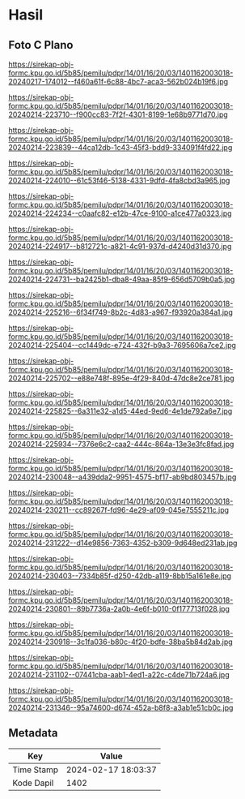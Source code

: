 # Hasil

## Foto C Plano

https://sirekap-obj-formc.kpu.go.id/5b85/pemilu/pdpr/14/01/16/20/03/1401162003018-20240217-174012--f460a61f-6c88-4bc7-aca3-562b024b19f6.jpg

https://sirekap-obj-formc.kpu.go.id/5b85/pemilu/pdpr/14/01/16/20/03/1401162003018-20240214-223710--f900cc83-7f2f-4301-8199-1e68b9771d70.jpg

https://sirekap-obj-formc.kpu.go.id/5b85/pemilu/pdpr/14/01/16/20/03/1401162003018-20240214-223839--44ca12db-1c43-45f3-bdd9-334091f4fd22.jpg

https://sirekap-obj-formc.kpu.go.id/5b85/pemilu/pdpr/14/01/16/20/03/1401162003018-20240214-224010--61c53f46-5138-4331-9dfd-4fa8cbd3a965.jpg

https://sirekap-obj-formc.kpu.go.id/5b85/pemilu/pdpr/14/01/16/20/03/1401162003018-20240214-224234--c0aafc82-e12b-47ce-9100-a1ce477a0323.jpg

https://sirekap-obj-formc.kpu.go.id/5b85/pemilu/pdpr/14/01/16/20/03/1401162003018-20240214-224917--b812721c-a821-4c91-937d-d4240d31d370.jpg

https://sirekap-obj-formc.kpu.go.id/5b85/pemilu/pdpr/14/01/16/20/03/1401162003018-20240214-224731--ba2425b1-dba8-49aa-85f9-656d5709b0a5.jpg

https://sirekap-obj-formc.kpu.go.id/5b85/pemilu/pdpr/14/01/16/20/03/1401162003018-20240214-225216--6f34f749-8b2c-4d83-a967-f93920a384a1.jpg

https://sirekap-obj-formc.kpu.go.id/5b85/pemilu/pdpr/14/01/16/20/03/1401162003018-20240214-225404--cc1449dc-e724-432f-b9a3-7695606a7ce2.jpg

https://sirekap-obj-formc.kpu.go.id/5b85/pemilu/pdpr/14/01/16/20/03/1401162003018-20240214-225702--e88e748f-895e-4f29-840d-47dc8e2ce781.jpg

https://sirekap-obj-formc.kpu.go.id/5b85/pemilu/pdpr/14/01/16/20/03/1401162003018-20240214-225825--6a311e32-a1d5-44ed-9ed6-4e1de792a6e7.jpg

https://sirekap-obj-formc.kpu.go.id/5b85/pemilu/pdpr/14/01/16/20/03/1401162003018-20240214-225934--7376e6c2-caa2-444c-864a-13e3e3fc8fad.jpg

https://sirekap-obj-formc.kpu.go.id/5b85/pemilu/pdpr/14/01/16/20/03/1401162003018-20240214-230048--a439dda2-9951-4575-bf17-ab9bd803457b.jpg

https://sirekap-obj-formc.kpu.go.id/5b85/pemilu/pdpr/14/01/16/20/03/1401162003018-20240214-230211--cc89267f-fd96-4e29-af09-045e7555211c.jpg

https://sirekap-obj-formc.kpu.go.id/5b85/pemilu/pdpr/14/01/16/20/03/1401162003018-20240214-231222--d14e9856-7363-4352-b309-9d648ed231ab.jpg

https://sirekap-obj-formc.kpu.go.id/5b85/pemilu/pdpr/14/01/16/20/03/1401162003018-20240214-230403--7334b85f-d250-42db-a119-8bb15a161e8e.jpg

https://sirekap-obj-formc.kpu.go.id/5b85/pemilu/pdpr/14/01/16/20/03/1401162003018-20240214-230801--89b7736a-2a0b-4e6f-b010-0f177713f028.jpg

https://sirekap-obj-formc.kpu.go.id/5b85/pemilu/pdpr/14/01/16/20/03/1401162003018-20240214-230918--3c1fa036-b80c-4f20-bdfe-38ba5b84d2ab.jpg

https://sirekap-obj-formc.kpu.go.id/5b85/pemilu/pdpr/14/01/16/20/03/1401162003018-20240214-231102--07441cba-aab1-4ed1-a22c-c4de71b724a6.jpg

https://sirekap-obj-formc.kpu.go.id/5b85/pemilu/pdpr/14/01/16/20/03/1401162003018-20240214-231346--95a74600-d674-452a-b8f8-a3ab1e51cb0c.jpg


## Metadata

| Key        | Value               |
| ---------- | ------------------- |
| Time Stamp | 2024-02-17 18:03:37 |
| Kode Dapil | 1402                |



